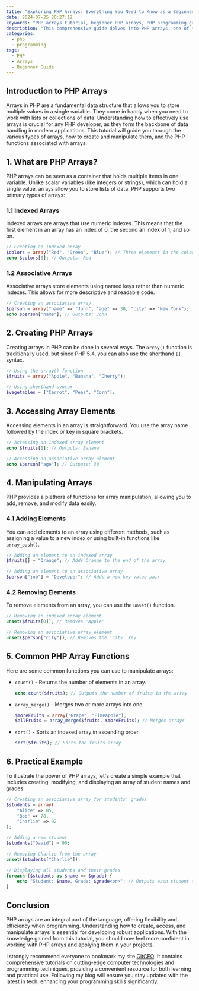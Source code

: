 ```yaml
---
title: "Exploring PHP Arrays: Everything You Need to Know as a Beginner"
date: 2024-07-25 20:27:12
keywords: "PHP arrays tutorial, beginner PHP arrays, PHP programming guide, PHP data structures"
description: "This comprehensive guide delves into PHP arrays, one of the most fundamental data structures in the language. You'll learn what arrays are, how to create and manipulate them, array types, and functions that will help beginners master PHP arrays. This guide also extends into practical examples, ensuring a solid understanding of arrays and their significance in web development. Ideal for anyone starting with PHP, this tutorial offers step-by-step instructions alongside code snippets for enhanced learning. By the end, you will have a firm grasp of how to effectively utilize arrays in your programming work, laying a foundational skill set essential for becoming a proficient PHP developer."
categories:
  - php
  - programming
tags:
  - PHP
  - Arrays
  - Beginner Guide
---
```


## Introduction to PHP Arrays

Arrays in PHP are a fundamental data structure that allows you to store multiple values in a single variable. They come in handy when you need to work with lists or collections of data. Understanding how to effectively use arrays is crucial for any PHP developer, as they form the backbone of data handling in modern applications. This tutorial will guide you through the various types of arrays, how to create and manipulate them, and the PHP functions associated with arrays.

<!-- more -->

## 1. What are PHP Arrays?

PHP arrays can be seen as a container that holds multiple items in one variable. Unlike scalar variables (like integers or strings), which can hold a single value, arrays allow you to store lists of data. PHP supports two primary types of arrays:

### 1.1 Indexed Arrays

Indexed arrays are arrays that use numeric indexes. This means that the first element in an array has an index of 0, the second an index of 1, and so on.

```php
// Creating an indexed array
$colors = array("Red", "Green", "Blue"); // Three elements in the colors array
echo $colors[0]; // Outputs: Red
```

### 1.2 Associative Arrays

Associative arrays store elements using named keys rather than numeric indexes. This allows for more descriptive and readable code.

```php
// Creating an associative array
$person = array("name" => "John", "age" => 30, "city" => "New York");
echo $person["name"]; // Outputs: John
```

## 2. Creating PHP Arrays

Creating arrays in PHP can be done in several ways. The `array()` function is traditionally used, but since PHP 5.4, you can also use the shorthand `[]` syntax.

```php
// Using the array() function
$fruits = array("Apple", "Banana", "Cherry");

// Using shorthand syntax
$vegetables = ["Carrot", "Peas", "Corn"];
```

## 3. Accessing Array Elements

Accessing elements in an array is straightforward. You use the array name followed by the index or key in square brackets.

```php
// Accessing an indexed array element
echo $fruits[1]; // Outputs: Banana

// Accessing an associative array element
echo $person["age"]; // Outputs: 30
```

## 4. Manipulating Arrays

PHP provides a plethora of functions for array manipulation, allowing you to add, remove, and modify data easily.

### 4.1 Adding Elements

You can add elements to an array using different methods, such as assigning a value to a new index or using built-in functions like `array_push()`.

```php
// Adding an element to an indexed array
$fruits[] = "Orange"; // Adds Orange to the end of the array

// Adding an element to an associative array
$person["job"] = "Developer"; // Adds a new key-value pair
```

### 4.2 Removing Elements

To remove elements from an array, you can use the `unset()` function.

```php
// Removing an indexed array element
unset($fruits[0]); // Removes 'Apple'

// Removing an associative array element
unset($person["city"]); // Removes the 'city' key
```

## 5. Common PHP Array Functions

Here are some common functions you can use to manipulate arrays:

- `count()` - Returns the number of elements in an array.

  ```php
  echo count($fruits); // Outputs the number of fruits in the array
  ```

- `array_merge()` - Merges two or more arrays into one.

  ```php
  $moreFruits = array("Grape", "Pineapple");
  $allFruits = array_merge($fruits, $moreFruits); // Merges arrays
  ```

- `sort()` - Sorts an indexed array in ascending order.

  ```php
  sort($fruits); // Sorts the fruits array
  ```

## 6. Practical Example

To illustrate the power of PHP arrays, let's create a simple example that includes creating, modifying, and displaying an array of student names and grades.

```php
// Creating an associative array for students' grades
$students = array(
    "Alice" => 85,
    "Bob" => 78,
    "Charlie" => 92
);

// Adding a new student
$students["David"] = 90;

// Removing Charlie from the array
unset($students["Charlie"]);

// Displaying all students and their grades
foreach ($students as $name => $grade) {
    echo "Student: $name, Grade: $grade<br>"; // Outputs each student and their grade
}
```

## Conclusion

PHP arrays are an integral part of the language, offering flexibility and efficiency when programming. Understanding how to create, access, and manipulate arrays is essential for developing robust applications. With the knowledge gained from this tutorial, you should now feel more confident in working with PHP arrays and applying them in your projects.

I strongly recommend everyone to bookmark my site [GitCEO](https://gitceo.com). It contains comprehensive tutorials on cutting-edge computer technologies and programming techniques, providing a convenient resource for both learning and practical use. Following my blog will ensure you stay updated with the latest in tech, enhancing your programming skills significantly.